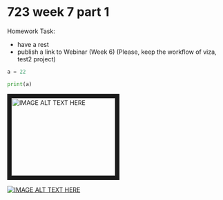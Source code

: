 # 723 week 7 part 1

Homework Task:
* have a rest
* publish a link to Webinar (Week 6)
  (Please, keep the workflow of viza, test2 project)


```python
a = 22

print(a)
```

<a href="https://drive.google.com/file/d/1KRwxeJ94nPdW7zxnthvn4eG3ZNXqPgOs/view?usp=sharing
" target="_blank"><img src="https://drive.google.com/file/d/1TcwsQhL5o99W8OYiiSOVPGf8jPPC2dSS/view?usp=sharing" 
alt="IMAGE ALT TEXT HERE" width="240" height="180" border="10" /></a>


[![IMAGE ALT TEXT HERE](https://raw.githubusercontent.com/viktorszagorskis/test2/master/Screenshot%202018-10-16%2017.11.32.png)](http://www.youtube.com/watch?v=IKRdfo79cgM)
